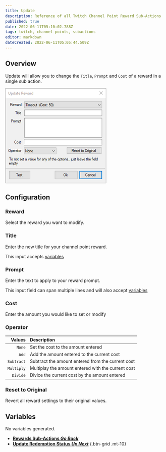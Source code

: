 ```yaml
---
title: Update
description: Reference of all Twitch Channel Point Reward Sub-Actions
published: true
date: 2022-06-11T05:10:02.788Z
tags: twitch, channel-points, subactions
editor: markdown
dateCreated: 2022-06-11T05:05:44.509Z
---
```


## Overview
Update will allow you to change the `Title`, `Prompt` and `Cost` of a reward in a single sub action.

![update_reward.png](/update_reward.png)

## Configuration
### Reward
Select the reward you want to modify.

### Title
Enter the new title for your channel point reward.

This input accepts [variables](/en/Variables)

### Prompt
Enter the text to apply to your reward prompt.

This input field can span multiple lines and will also accept [variables](/en/Variables)

### Cost
Enter the amount you would like to set or modify

### Operator
| Values | Description |
|-------:|:------------|
|`None`| Set the cost to the amount entered
|`Add`| Add the amount entered to the current cost
|`Subtract`| Subtract the amount entered from the current cost
|`Multiply`| Multiplay the amount entered with the current cost
|`Divide`| Divice the current cost by the amount entered

### Reset to Original
Revert all reward settings to their original values.

## Variables
No variables generated.


- [<i class="mdi mdi-chevron-left"></i>**Rewards Sub-Actions *Go Back***](/en/Sub-Actions/Rewards)
- [<i class="mdi mdi-twitch text--twitch"></i>**Update Redemption Status *Up Next***](/en/Sub-Actions/Rewards/Update-Redemption-Status)
{.btn-grid .mt-10}
